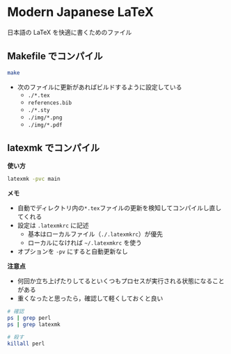 # Modern Japanese LaTeX

日本語の LaTeX を快適に書くためのファイル

## Makefile でコンパイル

```sh
make
```

* 次のファイルに更新があればビルドするように設定している
  - `./*.tex`
  - `references.bib`
  - `./*.sty`
  - `./img/*.png`
  - `./img/*.pdf`

## latexmk でコンパイル

**使い方**
```sh
latexmk -pvc main
```

**メモ**
* 自動でディレクトリ内の`*.tex`ファイルの更新を検知してコンパイルし直してくれる
* 設定は `.latexmkrc` に記述
  - 基本はローカルファイル（`./.latexmkrc`）が優先
  - ローカルになければ `~/.latexmkrc` を使う
* オプションを `-pv` にすると自動更新なし

**注意点**
* 何回か立ち上げたりしてるといくつもプロセスが実行される状態になることがある
* 重くなったと思ったら，確認して軽くしておくと良い

```sh
# 確認
ps | grep perl
ps | grep latexmk

# 殺す
killall perl
```
